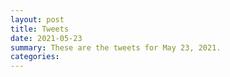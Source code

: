 ```yaml
---
layout: post
title: Tweets
date: 2021-05-23
summary: These are the tweets for May 23, 2021.
categories:
---
```


